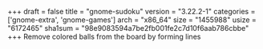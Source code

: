 +++
draft = false
title = "gnome-sudoku"
version = "3.22.2-1"
categories = ['gnome-extra', 'gnome-games']
arch = "x86_64"
size = "1455988"
usize = "6172465"
sha1sum = "98e9083594a7be2fb001fe2c7d10f6aab786cbbe"
+++
Remove colored balls from the board by forming lines